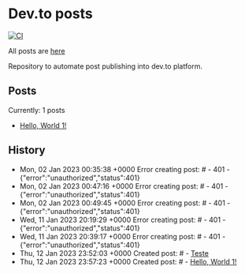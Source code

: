 # Dev.to posts

[![CI](https://github.com/guionardo/dev-to-blog/actions/workflows/changed.yml/badge.svg)](https://github.com/guionardo/dev-to-blog/actions/workflows/changed.yml)

All posts are [here](https://dev.to/guionardo)

Repository to automate post publishing into dev.to platform.

## Posts

Currently: 1 posts

* [Hello, World 1!](https://dev.to/carecone/hello-world-1-59)

## History

* Mon, 02 Jan 2023 00:35:38 +0000 Error creating post: # - 401 - {"error":"unauthorized","status":401}
* Mon, 02 Jan 2023 00:47:16 +0000 Error creating post: # - 401 - {"error":"unauthorized","status":401}
* Mon, 02 Jan 2023 00:49:45 +0000 Error creating post: # - 401 - {"error":"unauthorized","status":401}
* Wed, 11 Jan 2023 20:19:29 +0000 Error creating post: # - 401 - {"error":"unauthorized","status":401}
* Wed, 11 Jan 2023 20:39:17 +0000 Error creating post: # - 401 - {"error":"unauthorized","status":401}
* Thu, 12 Jan 2023 23:52:03 +0000 Created post: # - [Teste](https://dev.to/carecone/teste)
* Thu, 12 Jan 2023 23:57:23 +0000 Created post: # - [Hello, World 1!](https://dev.to/carecone/hello-world-1)
